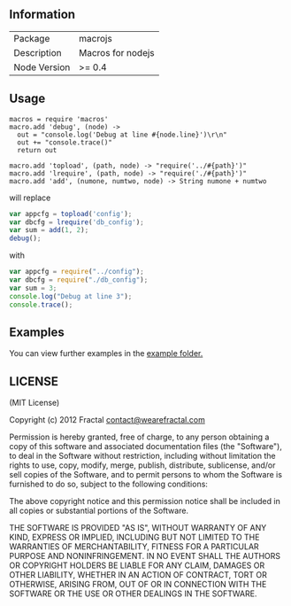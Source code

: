 ## Information

<table>
<tr>
<td>Package</td><td>macrojs</td>
</tr>
<tr>
<td>Description</td>
<td>Macros for nodejs</td>
</tr>
<tr>
<td>Node Version</td>
<td>>= 0.4</td>
</tr>
</table>

## Usage

```coffee-script
macros = require 'macros'
macro.add 'debug', (node) ->
  out = "console.log('Debug at line #{node.line}')\r\n"
  out += "console.trace()"
  return out

macro.add 'topload', (path, node) -> "require('../#{path}')"
macro.add 'lrequire', (path, node) -> "require('./#{path}')"
macro.add 'add', (numone, numtwo, node) -> String numone + numtwo
```

will replace

```javascript
var appcfg = topload('config');
var dbcfg = lrequire('db_config');
var sum = add(1, 2);
debug();
```

with

```javascript
var appcfg = require("../config");
var dbcfg = require("./db_config");
var sum = 3;
console.log("Debug at line 3");
console.trace();
```

## Examples

You can view further examples in the [example folder.](https://github.com/wearefractal/macrojs/tree/master/examples)

## LICENSE

(MIT License)

Copyright (c) 2012 Fractal <contact@wearefractal.com>

Permission is hereby granted, free of charge, to any person obtaining
a copy of this software and associated documentation files (the
"Software"), to deal in the Software without restriction, including
without limitation the rights to use, copy, modify, merge, publish,
distribute, sublicense, and/or sell copies of the Software, and to
permit persons to whom the Software is furnished to do so, subject to
the following conditions:

The above copyright notice and this permission notice shall be
included in all copies or substantial portions of the Software.

THE SOFTWARE IS PROVIDED "AS IS", WITHOUT WARRANTY OF ANY KIND,
EXPRESS OR IMPLIED, INCLUDING BUT NOT LIMITED TO THE WARRANTIES OF
MERCHANTABILITY, FITNESS FOR A PARTICULAR PURPOSE AND
NONINFRINGEMENT. IN NO EVENT SHALL THE AUTHORS OR COPYRIGHT HOLDERS BE
LIABLE FOR ANY CLAIM, DAMAGES OR OTHER LIABILITY, WHETHER IN AN ACTION
OF CONTRACT, TORT OR OTHERWISE, ARISING FROM, OUT OF OR IN CONNECTION
WITH THE SOFTWARE OR THE USE OR OTHER DEALINGS IN THE SOFTWARE.
